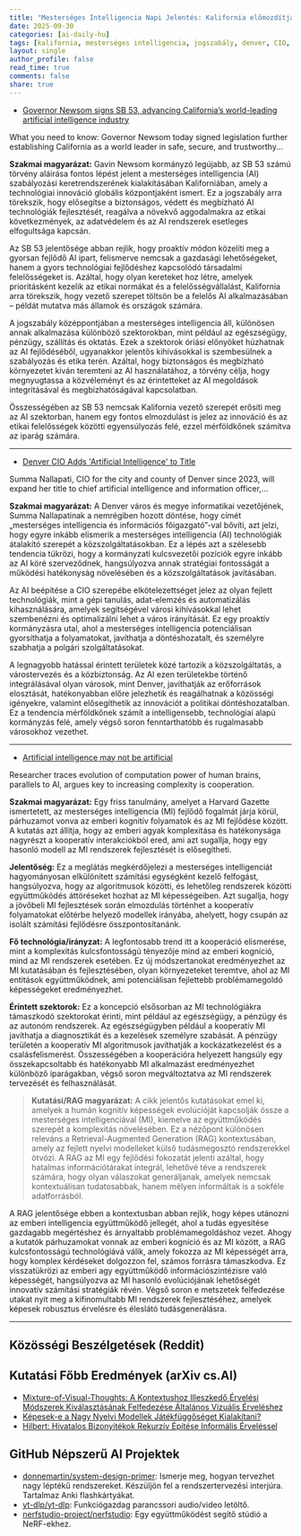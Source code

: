 ```yaml
---
title: "Mesterséges Intelligencia Napi Jelentés: Kalifornia előmozdítja az AI vezetést, Denver CIO-ja befogadja az AI-t, és új ismeretek a humán-AI együttműködésről (2025-09-30)"
date: 2025-09-30
categories: [ai-daily-hu]
tags: [kalifornia, mesterséges intelligencia, jogszabály, denver, CIO, számítási evolúció, együttműködés]
layout: single
author_profile: false
read_time: true
comments: false
share: true
---
```

- [Governor Newsom signs SB 53, advancing California’s world-leading artificial intelligence industry](https://www.gov.ca.gov/2025/09/29/governor-newsom-signs-sb-53-advancing-californias-world-leading-artificial-intelligence-industry/)

What you need to know: Governor Newsom today signed legislation further establishing California as a world leader in safe, secure, and trustworthy...

**Szakmai magyarázat:**
Gavin Newsom kormányzó legújabb, az SB 53 számú törvény aláírása fontos lépést jelent a mesterséges intelligencia (AI) szabályozási keretrendszerének kialakításában Kaliforniában, amely a technológiai innováció globális központjaként ismert. Ez a jogszabály arra törekszik, hogy elősegítse a biztonságos, védett és megbízható AI technológiák fejlesztését, reagálva a növekvő aggodalmakra az etikai következmények, az adatvédelem és az AI rendszerek esetleges elfogultsága kapcsán.

Az SB 53 jelentősége abban rejlik, hogy proaktív módon közelíti meg a gyorsan fejlődő AI ipart, felismerve nemcsak a gazdasági lehetőségeket, hanem a gyors technológiai fejlődéshez kapcsolódó társadalmi felelősségeket is. Azáltal, hogy olyan kereteket hoz létre, amelyek prioritásként kezelik az etikai normákat és a felelősségvállalást, Kalifornia arra törekszik, hogy vezető szerepet töltsön be a felelős AI alkalmazásában – példát mutatva más államok és országok számára.

A jogszabály középpontjában a mesterséges intelligencia áll, különösen annak alkalmazása különböző szektorokban, mint például az egészségügy, pénzügy, szállítás és oktatás. Ezek a szektorok óriási előnyöket húzhatnak az AI fejlődéséből, ugyanakkor jelentős kihívásokkal is szembesülnek a szabályozás és etika terén. Azáltal, hogy biztonságos és megbízható környezetet kíván teremteni az AI használatához, a törvény célja, hogy megnyugtassa a közvéleményt és az érintetteket az AI megoldások integritásával és megbízhatóságával kapcsolatban.

Összességében az SB 53 nemcsak Kalifornia vezető szerepét erősíti meg az AI szektorban, hanem egy fontos elmozdulást is jelez az innováció és az etikai felelősségek közötti egyensúlyozás felé, ezzel mérföldkőnek számítva az iparág számára.

---
- [Denver CIO Adds 'Artificial Intelligence' to Title](https://www.govtech.com/workforce/denver-cio-adds-artificial-intelligence-to-title)

Summa Nallapati, CIO for the city and county of Denver since 2023, will expand her title to chief artificial intelligence and information officer,...

**Szakmai magyarázat:**
A Denver város és megye informatikai vezetőjének, Summa Nallapatinak a nemrégiben hozott döntése, hogy címét „mesterséges intelligencia és információs főigazgató”-val bővíti, azt jelzi, hogy egyre inkább elismerik a mesterséges intelligencia (AI) technológiák átalakító szerepét a közszolgáltatásokban. Ez a lépés azt a szélesebb tendencia tükrözi, hogy a kormányzati kulcsvezetői pozíciók egyre inkább az AI köré szerveződnek, hangsúlyozva annak stratégiai fontosságát a működési hatékonyság növelésében és a közszolgáltatások javításában.

Az AI beépítése a CIO szerepébe elkötelezettséget jelez az olyan fejlett technológiák, mint a gépi tanulás, adat-elemzés és automatizálás kihasználására, amelyek segítségével városi kihívásokkal lehet szembenézni és optimalizálni lehet a város irányítását. Ez egy proaktív kormányzásra utal, ahol a mesterséges intelligencia potenciálisan gyorsíthatja a folyamatokat, javíthatja a döntéshozatalt, és személyre szabhatja a polgári szolgáltatásokat.

A legnagyobb hatással érintett területek közé tartozik a közszolgáltatás, a várostervezés és a közbiztonság. Az AI ezen területekbe történő integrálásával olyan városok, mint Denver, javíthatják az erőforrások elosztását, hatékonyabban előre jelezhetik és reagálhatnak a közösségi igényekre, valamint elősegíthetik az innovációt a politikai döntéshozatalban. Ez a tendencia mérföldkőnek számít a intelligensebb, technológiai alapú kormányzás felé, amely végső soron fenntarthatóbb és rugalmasabb városokhoz vezethet.

---
- [Artificial intelligence may not be artificial](https://news.harvard.edu/gazette/story/2025/09/artificial-intelligence-may-not-be-artificial/)

Researcher traces evolution of computation power of human brains, parallels to AI, argues key to increasing complexity is cooperation.

**Szakmai magyarázat:**
Egy friss tanulmány, amelyet a Harvard Gazette ismertetett, az mesterséges intelligencia (MI) fejlődő fogalmát járja körül, párhuzamot vonva az emberi kognitív folyamatok és az MI fejlődése között. A kutatás azt állítja, hogy az emberi agyak komplexitása és hatékonysága nagyrészt a kooperatív interakciókból ered, ami azt sugallja, hogy egy hasonló modell az MI rendszerek fejlesztését is elősegítheti.

**Jelentőség:** Ez a meglátás megkérdőjelezi a mesterséges intelligenciát hagyományosan elkülönített számítási egységként kezelő felfogást, hangsúlyozva, hogy az algoritmusok közötti, és lehetőleg rendszerek közötti együttműködés áttöréseket hozhat az MI képességeiben. Azt sugallja, hogy a jövőbeli MI fejlesztések során elmozdulás történhet a kooperatív folyamatokat előtérbe helyező modellek irányába, ahelyett, hogy csupán az isolált számítási fejlődésre összpontosítanánk.

**Fő technológia/irányzat:** A legfontosabb trend itt a kooperáció elismerése, mint a komplexitás kulcsfontosságú tényezője mind az emberi kogníció, mind az MI rendszerek esetében. Ez új módszertanokat eredményezhet az MI kutatásában és fejlesztésében, olyan környezeteket teremtve, ahol az MI entitások együttműködnek, ami potenciálisan fejlettebb problémamegoldó képességeket eredményezhet.

**Érintett szektorok:** Ez a koncepció elsősorban az MI technológiákra támaszkodó szektorokat érinti, mint például az egészségügy, a pénzügy és az autonóm rendszerek. Az egészségügyben például a kooperatív MI javíthatja a diagnosztikát és a kezelések személyre szabását. A pénzügy területén a kooperatív MI algoritmusok javíthatják a kockázatkezelést és a csalásfelismerést. Összességében a kooperációra helyezett hangsúly egy összekapcsoltabb és hatékonyabb MI alkalmazást eredményezhet különböző iparágakban, végső soron megváltoztatva az MI rendszerek tervezését és felhasználását.

> **Kutatási/RAG magyarázat:**
> A cikk jelentős kutatásokat emel ki, amelyek a humán kognitív képességek evolúcióját kapcsolják össze a mesterséges intelligenciával (MI), kiemelve az együttműködés szerepét a komplexitás növelésében. Ez a nézőpont különösen releváns a Retrieval-Augmented Generation (RAG) kontextusában, amely az fejlett nyelvi modelleket külső tudásmegosztó rendszerekkel ötvözi. A RAG az MI egy fejlődési fokozatát jelenti azáltal, hogy hatalmas információtárakat integrál, lehetővé téve a rendszerek számára, hogy olyan válaszokat generáljanak, amelyek nemcsak kontextuálisan tudatosabbak, hanem mélyen informáltak is a sokféle adatforrásból.

A RAG jelentősége ebben a kontextusban abban rejlik, hogy képes utánozni az emberi intelligencia együttműködő jellegét, ahol a tudás egyesítése gazdagabb megértéshez és árnyaltabb problémamegoldáshoz vezet. Ahogy a kutatók párhuzamokat vonnak az emberi kogníció és az MI között, a RAG kulcsfontosságú technológiává válik, amely fokozza az MI képességét arra, hogy komplex kérdéseket dolgozzon fel, számos forrásra támaszkodva. Ez visszatükrözi az emberi agy együttműködő információszintézisre való képességét, hangsúlyozva az MI hasonló evolúciójának lehetőségét innovatív számítási stratégiák révén. Végső soron e metszetek felfedezése utakat nyit meg a kifinomultabb MI rendszerek fejlesztéséhez, amelyek képesek robusztus érvelésre és éleslátó tudásgenerálásra.

---
## Közösségi Beszélgetések (Reddit)

## Kutatási Főbb Eredmények (arXiv cs.AI)
- [Mixture-of-Visual-Thoughts: A Kontextushoz Illeszkedő Érvelési Módszerek Kiválasztásának Felfedezése Általános Vizuális Érveléshez](https://arxiv.org/abs/2509.22746)
- [Képesek-e a Nagy Nyelvi Modellek Játékfüggőséget Kialakítani?](https://arxiv.org/abs/2509.22818)
- [Hilbert: Hivatalos Bizonyítékok Rekurzív Építése Informális Érveléssel](https://arxiv.org/abs/2509.22819)

## GitHub Népszerű AI Projektek
- [donnemartin/system-design-primer](donnemartin/system-design-primer): Ismerje meg, hogyan tervezhet nagy léptékű rendszereket. Készüljön fel a rendszertervezési interjúra. Tartalmaz Anki flashkártyákat.
- [yt-dlp/yt-dlp](yt-dlp/yt-dlp): Funkciógazdag parancssori audio/video letöltő.
- [nerfstudio-project/nerfstudio](nerfstudio-project/nerfstudio): Egy együttműködést segítő stúdió a NeRF-ekhez.